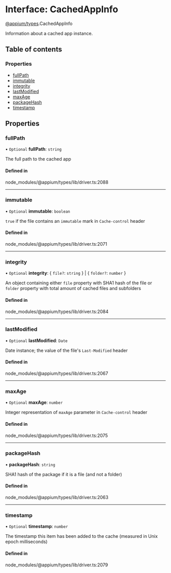 # Interface: CachedAppInfo

[@appium/types](../modules/appium_types.md).CachedAppInfo

Information about a cached app instance.

## Table of contents

### Properties

- [fullPath](appium_types.CachedAppInfo.md#fullpath)
- [immutable](appium_types.CachedAppInfo.md#immutable)
- [integrity](appium_types.CachedAppInfo.md#integrity)
- [lastModified](appium_types.CachedAppInfo.md#lastmodified)
- [maxAge](appium_types.CachedAppInfo.md#maxage)
- [packageHash](appium_types.CachedAppInfo.md#packagehash)
- [timestamp](appium_types.CachedAppInfo.md#timestamp)

## Properties

### fullPath

• `Optional` **fullPath**: `string`

The full path to the cached app

#### Defined in

node_modules/@appium/types/lib/driver.ts:2088

___

### immutable

• `Optional` **immutable**: `boolean`

`true` if the file contains an `immutable` mark in `Cache-control` header

#### Defined in

node_modules/@appium/types/lib/driver.ts:2071

___

### integrity

• `Optional` **integrity**: { `file?`: `string`  } \| { `folder?`: `number`  }

An object containing either `file` property with SHA1 hash of the file or `folder` property
with total amount of cached files and subfolders

#### Defined in

node_modules/@appium/types/lib/driver.ts:2084

___

### lastModified

• `Optional` **lastModified**: `Date`

Date instance; the value of the file's `Last-Modified` header

#### Defined in

node_modules/@appium/types/lib/driver.ts:2067

___

### maxAge

• `Optional` **maxAge**: `number`

Integer representation of `maxAge` parameter in `Cache-control` header

#### Defined in

node_modules/@appium/types/lib/driver.ts:2075

___

### packageHash

• **packageHash**: `string`

SHA1 hash of the package if it is a file (and not a folder)

#### Defined in

node_modules/@appium/types/lib/driver.ts:2063

___

### timestamp

• `Optional` **timestamp**: `number`

The timestamp this item has been added to the cache (measured in Unix epoch milliseconds)

#### Defined in

node_modules/@appium/types/lib/driver.ts:2079
